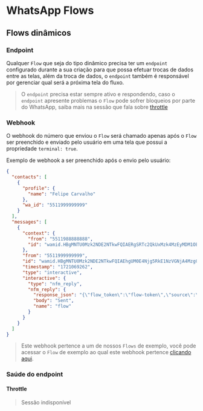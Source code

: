 # WhatsApp Flows

## Flows dinâmicos

### Endpoint

Qualquer `Flow` que seja do tipo dinâmico precisa ter um `endpoint` configurado durante a sua criação para que possa efetuar trocas de dados entre as telas, além da troca de dados, o `endpoint` também é responsável por gerenciar qual será a próxima tela do fluxo.

> O `endpoint` precisa estar sempre ativo e respondendo, caso o `endpoint` apresente problemas o `Flow` pode sofrer bloqueios por parte do WhatsApp, saiba mais na sessão que fala sobre [throttle](#throttle)

### Webhook

O webhook do número que enviou o `Flow` será chamado apenas após o `Flow` ser preenchido e enviado pelo usuário em uma tela que possui a propriedade `terminal: true`.

Exemplo de webhook a ser preenchido após o envio pelo usuário:

```json
{
  "contacts": [
    {
      "profile": {
        "name": "Felipe Carvalho"
      },
      "wa_id": "5511999999999"
    }
  ],
  "messages": [
    {
      "context": {
        "from": "5511988888888",
        "id": "wamid.HBgMNTU0Mzk2NDE2NTkwFQIAERgSRTc2QkUxMzk4MzEyMDM1OEU1AA=="
      },
      "from": "5511999999999",
      "id": "wamid.HBgMNTU0Mzk2NDE2NTkwFQIAEhgUM0E4Njg5RkE1NzVGNjA4Mzg0NjEA",
      "timestamp": "1721069262",
      "type": "interactive",
      "interactive": {
        "type": "nfm_reply",
        "nfm_reply": {
          "response_json": "{\"flow_token\":\"flow-token\",\"source\":\"0\",\"lastName\":\"Carvalho\",\"email\":\"felipe.carv@gmail.com\",\"firstName\":\"Felipe\"}",
          "body": "Sent",
          "name": "flow"
        }
      }
    }
  ]
}
```

> Este webhook pertence a um de nossos `Flows` de exemplo, você pode acessar o `Flow` de exemplo ao qual este webhook pertence [clicando aqui](../samples/course-registration/README.md).

### Saúde do endpoint

#### Throttle

> Sessão indisponível
